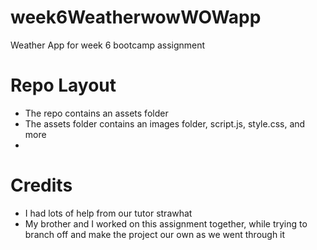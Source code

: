 # week6WeatherwowWOWapp
Weather App for week 6 bootcamp assignment

# Repo Layout
- The repo contains an assets folder
- The assets folder contains an images folder, script.js, style.css, and more
- 

# Credits
- I had lots of help from our tutor strawhat
- My brother and I worked on this assignment together, while trying to branch off and make the project our own as we went through it
